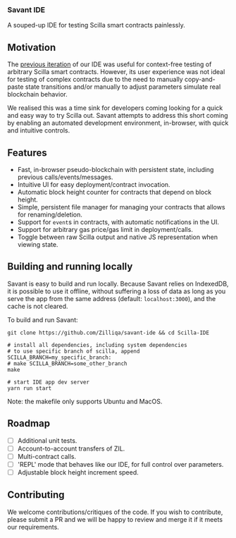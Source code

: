 ### Savant IDE

A souped-up IDE for testing Scilla smart contracts painlessly.

## Motivation

The [previous iteration](https://ide.zilliqa.com) of our IDE was useful for
context-free testing of arbitrary Scilla smart contracts. However, its user
experience was not ideal for testing of complex contracts due to the need to
manually copy-and-paste state transitions and/or manually to adjust parameters
simulate real blockchain behavior.

We realised this was a time sink for developers coming looking for a quick and
easy way to try Scilla out. Savant attempts to address this short coming by
enabling an automated development environment, in-browser, with quick and
intuitive controls.

## Features

- Fast, in-browser pseudo-blockchain with persistent state, including previous
  calls/events/messages.
- Intuitive UI for easy deployment/contract invocation.
- Automatic block height counter for contracts that depend on block height.
- Simple, persistent file manager for managing your contracts that allows for
  renaming/deletion.
- Support for `event`s in contracts, with automatic notifications in the UI.
- Support for arbitrary gas price/gas limit in deployment/calls.
- Toggle between raw Scilla output and native JS representation when viewing
  state.

## Building and running locally

Savant is easy to build and run locally. Because Savant relies on IndexedDB,
it is possible to use it offline, without suffering a loss of data as long as
you serve the app from the same address (default: `localhost:3000`), and the
cache is not cleared.

To build and run Savant:

```
git clone https://github.com/Zilliqa/savant-ide && cd Scilla-IDE

# install all dependencies, including system dependencies
# to use specific branch of scilla, append SCILLA_BRANCH=my_specific_branch:
# make SCILLA_BRANCH=some_other_branch
make

# start IDE app dev server
yarn run start
```

Note: the makefile only supports Ubuntu and MacOS.

## Roadmap

- [ ] Additional unit tests.
- [ ] Account-to-account transfers of ZIL.
- [ ] Multi-contract calls.
- [ ] 'REPL' mode that behaves like our IDE, for full control over parameters.
- [ ] Adjustable block height increment speed.

## Contributing

We welcome contributions/critiques of the code. If you wish to contribute,
please submit a PR and we will be happy to review and merge it if it meets our
requirements.
